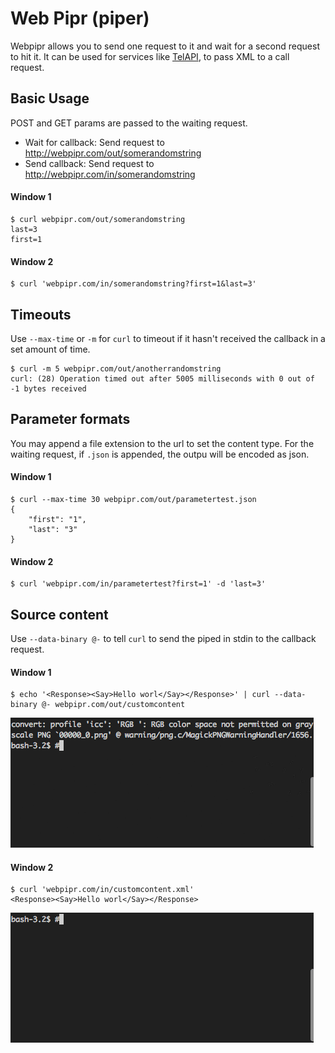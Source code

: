 # Web Pipr (piper)

Webpipr allows you to send one request to it and wait for a second request to hit it. It can be used for services like [TelAPI](http://telapi.com), to pass XML to a call request.


## Basic Usage

POST and GET params are passed to the waiting request.

 * Wait for callback: Send request to http://webpipr.com/out/somerandomstring
 * Send callback: Send request to http://webpipr.com/in/somerandomstring

#### Window 1

    $ curl webpipr.com/out/somerandomstring
    last=3
    first=1

#### Window 2

    $ curl 'webpipr.com/in/somerandomstring?first=1&last=3'



## Timeouts

Use `--max-time` or `-m` for `curl` to timeout if it hasn't received the callback in a set amount of time.

    $ curl -m 5 webpipr.com/out/anotherrandomstring
    curl: (28) Operation timed out after 5005 milliseconds with 0 out of -1 bytes received



## Parameter formats

You may append a file extension to the url to set the content type. For the waiting request, if `.json` is appended, the outpu will be encoded as json.

#### Window 1

    $ curl --max-time 30 webpipr.com/out/parametertest.json
    {
        "first": "1",
        "last": "3"
    }

#### Window 2

    $ curl 'webpipr.com/in/parametertest?first=1' -d 'last=3'



## Source content

Use `--data-binary @-` to tell `curl` to send the piped in stdin to the callback request.

#### Window 1
    
    $ echo '<Response><Say>Hello worl</Say></Response>' | curl --data-binary @- webpipr.com/out/customcontent

![Callee](https://raw.githubusercontent.com/mattwilliamson/webpipr/master/callee.gif)

#### Window 2
    
    $ curl 'webpipr.com/in/customcontent.xml'
    <Response><Say>Hello worl</Say></Response>

![Caller](https://raw.githubusercontent.com/mattwilliamson/webpipr/master/caller.gif)